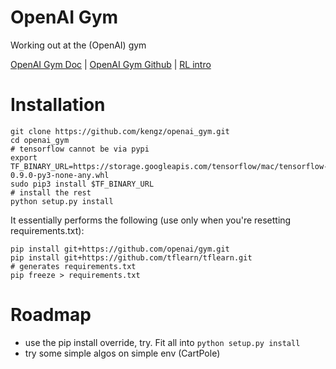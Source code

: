 # OpenAI Gym
Working out at the (OpenAI) gym

[OpenAI Gym Doc](https://gym.openai.com/docs) | [OpenAI Gym Github](https://github.com/openai/gym) | [RL intro](https://gym.openai.com/docs/rl)

# Installation

```shell
git clone https://github.com/kengz/openai_gym.git
cd openai_gym
# tensorflow cannot be via pypi
export TF_BINARY_URL=https://storage.googleapis.com/tensorflow/mac/tensorflow-0.9.0-py3-none-any.whl
sudo pip3 install $TF_BINARY_URL
# install the rest
python setup.py install
```

It essentially performs the following (use only when you're resetting requirements.txt):

```shell
pip install git+https://github.com/openai/gym.git
pip install git+https://github.com/tflearn/tflearn.git
# generates requirements.txt
pip freeze > requirements.txt
```


# Roadmap

- use the pip install override, try. Fit all into `python setup.py install`
- try some simple algos on simple env (CartPole)